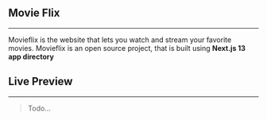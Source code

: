 ## Movie Flix

---

Movieflix is the website that lets you watch and stream your favorite movies. Movieflix is an open source project, that is built using **Next.js 13 app directory**

## Live Preview

---

> Todo...
